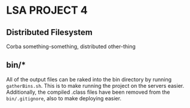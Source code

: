 # LSA PROJECT 4
## Distributed Filesystem

Corba something-something, distributed other-thing

## bin/*

All of the output files can be raked into the bin directory by running `gatherBins.sh`.
This is to make running the project on the servers easier.
Additionally, the compiled .class files have been removed from the `bin/.gitignore`, also to make deploying easier.


